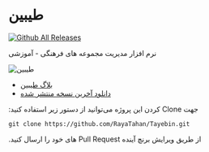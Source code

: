 # طیبین 
[![Github All Releases](https://img.shields.io/github/downloads/RayaTahan/Tayebin/total.svg)](https://github.com/RayaTahan/Tayebin/releases/latest)

&#x202b;نرم افزار مدیریت مجموعه های فرهنگی - آموزشی  

![طیبین](http://bayanbox.ir/view/7829101770931111288/Tayebin23.png)
+ [بلاگ طیبین](http://Tayebin.blog.ir)
+ [دانلود آخرین نسخه منتشر شده](https://github.com/RayaTahan/Tayebin/releases/latest)

&#x202b;جهت Clone کردن این پروژه می‌توانید از دستور زیر استفاده کنید:

    git clone https://github.com/RayaTahan/Tayebin.git

&#x202b;از طریق ویرایش برنچ آینده Pull Request های خود را ارسال کنید.
